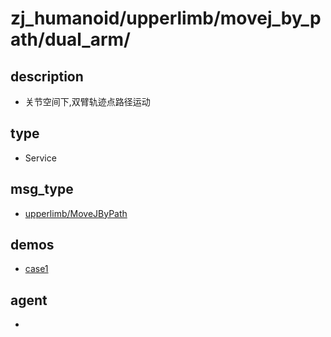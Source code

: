 
# zj_humanoid/upperlimb/movej_by_path/dual_arm/

## description
- 关节空间下,双臂轨迹点路径运动


## type
- Service

## msg_type
- [upperlimb/MoveJByPath](../../../../zj_humanoid_types.md#upperlimb/MoveJByPath)

## demos
- [case1](./case1.yaml)


## agent
- 


